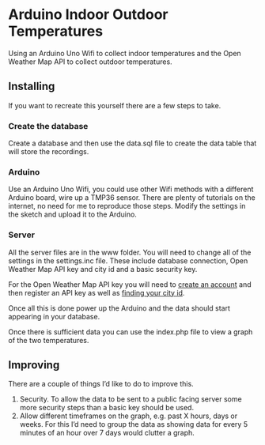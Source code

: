 # Arduino Indoor Outdoor Temperatures

Using an Arduino Uno Wifi to collect indoor temperatures and the Open Weather Map API to collect outdoor temperatures.

## Installing

If you want to recreate this yourself there are a few steps to take.

### Create the database

Create a database and then use the data.sql file to create the data table that will store the recordings.

### Arduino

Use an Arduino Uno Wifi, you could use other Wifi methods with a different Arduino board, wire up a TMP36 sensor. There are plenty of tutorials on the internet, no need for me to reproduce those steps. Modify the settings in the sketch and upload it to the Arduino.

### Server

All the server files are in the www folder. You will need to change all of the settings in the settings.inc file. These include database connection, Open Weather Map API key and city id and a basic security key.

For the Open Weather Map API key you will need to [create an account](https://openweathermap.org/appid) and then register an API key as well as [finding your city id](https://openweathermap.org/find).

Once all this is done power up the Arduino and the data should start appearing in your database.

Once there is sufficient data you can use the index.php file to view a graph of the two temperatures.

## Improving

There are a couple of things I’d like to do to improve this.

1. Security. To allow the data to be sent to a public facing server some more security steps than a basic key should be used.
2. Allow different timeframes on the graph, e.g. past X hours, days or weeks. For this I’d need to group the data as showing data for every 5 minutes of an hour over 7 days would clutter a graph.
